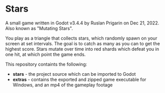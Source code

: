 # Stars
A small game written in Godot v3.4.4 by Ruslan Prigarin on Dec 21, 2022. Also known as "Mutating Stars".

You play as a triangle that collects stars, which randomly spawn on your screen at set intervals.
The goal is to catch as many as you can to get the highest score.
Stars mutate over time into red shards which defeat you in one hit, at which point the game ends.

This repository containts the following:
- **stars**   - the project source which can be imported to Godot
- **extras**  - contains the exported and zipped game executable for Windows, and an mp4 of the gameplay footage
